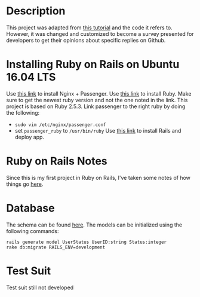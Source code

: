 # Description
This project was adapted from [this tutorial](https://iridakos.com/tutorials/2013/12/07/creating-a-simple-todo-part-1.html) and the code it refers to. However, it was changed and customized to become a survey presented for developers to get their opinions about specific replies on Github.

# Installing Ruby on Rails on Ubuntu 16.04 LTS
Use [this link](https://www.phusionpassenger.com/library/install/nginx/install/oss/xenial/) to install Nginx + Passenger.
Use [this link](https://www.digitalocean.com/community/tutorials/how-to-deploy-a-rails-app-with-passenger-and-nginx-on-ubuntu-14-04#step-four-—-install-ruby) to install Ruby. Make sure to get the newest ruby version and not the one noted in the link. This project is based on Ruby 2.5.3.
Link passenger to the right ruby by doing the following:
* `sudo vim /etc/nginx/passenger.conf`
* set `passenger_ruby` to `/usr/bin/ruby`
Use [this link](https://www.digitalocean.com/community/tutorials/how-to-deploy-a-rails-app-with-passenger-and-nginx-on-ubuntu-14-04#step-seven-—-deploy) to install Rails and deploy app.

# Ruby on Rails Notes
Since this is my first project in Ruby on Rails, I've taken some notes of how things go [here](https://github.com/samasri/DevelopersSurvey/blob/master/doc/RubyOnRailsNotes.md).

# Database
The schema can be found [here](https://github.com/samasri/DevelopersSurvey/blob/master/doc/Database.png). The models can be initialized using the following commands:
```
rails generate model UserStatus UserID:string Status:integer
rake db:migrate RAILS_ENV=development
```

# Test Suit
Test suit still not developed